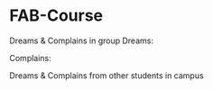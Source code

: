 # FAB-Course

Dreams & Complains in group
Dreams:

Complains:

Dreams & Complains from other students in campus

